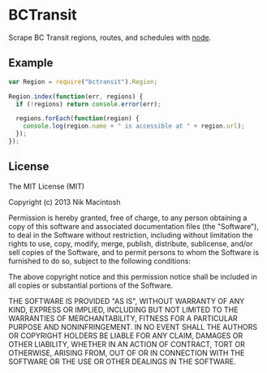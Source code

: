 # BCTransit

Scrape BC Transit regions, routes, and schedules with [node](http://nodejs.org).

## Example

```js
var Region = require("bctransit").Region;

Region.index(function(err, regions) {
  if (!regions) return console.error(err);

  regions.forEach(function(region) {
    console.log(region.name + " is accessible at " + region.url);
  });
});
```

## License

The MIT License (MIT)

Copyright (c) 2013 Nik Macintosh

Permission is hereby granted, free of charge, to any person obtaining a copy
of this software and associated documentation files (the "Software"), to deal
in the Software without restriction, including without limitation the rights
to use, copy, modify, merge, publish, distribute, sublicense, and/or sell
copies of the Software, and to permit persons to whom the Software is
furnished to do so, subject to the following conditions:

The above copyright notice and this permission notice shall be included in
all copies or substantial portions of the Software.

THE SOFTWARE IS PROVIDED "AS IS", WITHOUT WARRANTY OF ANY KIND, EXPRESS OR
IMPLIED, INCLUDING BUT NOT LIMITED TO THE WARRANTIES OF MERCHANTABILITY,
FITNESS FOR A PARTICULAR PURPOSE AND NONINFRINGEMENT. IN NO EVENT SHALL THE
AUTHORS OR COPYRIGHT HOLDERS BE LIABLE FOR ANY CLAIM, DAMAGES OR OTHER
LIABILITY, WHETHER IN AN ACTION OF CONTRACT, TORT OR OTHERWISE, ARISING FROM,
OUT OF OR IN CONNECTION WITH THE SOFTWARE OR THE USE OR OTHER DEALINGS IN
THE SOFTWARE.
